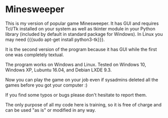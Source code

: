 # Minesweeper

This is my version of popular game Minesweeper. It has GUI and requires Tcl/Tk installed on your system
as well as tkinter module in your Python library (included by default in standard package for Windows).
In Linux you may need {{{sudo apt-get install python3-tk}}}.

It is the second version of the program because it has GUI while the first one was completely textual.

The program works on Windows and Linux. Tested on Windows 10, Windows XP, Lubuntu 16.04, and Debian LXDE 9.3.

Now you can play the game on your job even if sysadmins deleted
all the games before you got your computer :)

If you find some typos or bugs please don't hesitate to report them.

The only purpose of all my code here is training, so it is free of charge
and can be used "as is" or modified in any way.

